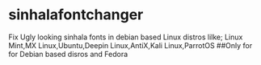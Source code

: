 # sinhalafontchanger
Fix Ugly looking sinhala fonts in debian based Linux distros lilke; Linux Mint,MX Linux,Ubuntu,Deepin Linux,AntiX,Kali Linux,ParrotOS
##Only for for Debian based disros and Fedora
